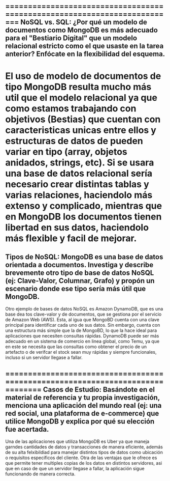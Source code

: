 =========================================================================
NoSQL vs. SQL: 
¿Por qué un modelo de documentos como MongoDB es más adecuado para el "Bestiario Digital" que un modelo relacional estricto como el que usaste en la tarea anterior? Enfócate en la flexibilidad del esquema.
---------------------------------------------------------------------------
El uso de modelo de documentos de tipo MongoDB resulta mucho más util que el modelo relacional ya que como estamos trabajando con objetivos (Bestias) que cuentan con caracteristicas unicas entre ellos y estructuras de datos de pueden variar en tipo (array, objetos anidados, strings, etc).
Si se usara una base de datos relacional sería necesario crear distintas tablas y varias relaciones, haciendolo más extenso y complicado, mientras que en MongoDB los documentos tienen libertad en sus datos, haciendolo más flexible y facil de mejorar. 
==========================================================================
Tipos de NoSQL: 
MongoDB es una base de datos orientada a documentos. Investiga y describe brevemente otro tipo de base de datos NoSQL (ej: Clave-Valor, Columnar, Grafo) y propón un escenario donde ese tipo sería más útil que MongoDB.
----------------------------------------------------------------------------
Otro ejemplo de bases de datos NoSQL es Amazon DynamoDB, que es una base dea tos clave-valor y de documentos, que se gestiona por el servicio de Amazon Web (AWS). Esta, al igua que MongoBD cuenta con una clave principal para identificar cada uno de sus datos. Sin embargo, cuenta con una estructura más simple que la de MongoBD, lo que la hace ideal para aplicaciones que necesiten consultas rápidas.
DynamoDB puede ser más adecuado en un sistema de comercio en linea global, como Temu, ya que en este se necesita que las consultas como obtener el precio de un artefacto o de verifcar el stock sean muy rápidas y siempre funcionales, incluso si un servidor llegase a fallar.

==============================================================================
Casos de Estudio: 
Basándote en el material de referencia y tu propia investigación, menciona una aplicación del mundo real (ej: una red social, una plataforma de e-commerce) que utilice MongoDB y explica por qué su elección fue acertada.
-------------------------------------------------------------------------------
Una de las aplicaciones que utiliza MongoDB es Uber ya que maneja garndes cantidades de datos y transacciones de manera eficiente, además de su alta felxibildiad para manejar distintos tipos de datos como ubicación o requisitos especificos del cliente. Otra de las ventajas que le ofrece es que permite tener multiples copias de los datos en distintos servidores, asi que en caso de que un servidor llegase a fallar, la aplicación sigue funcionando de manera correcta.